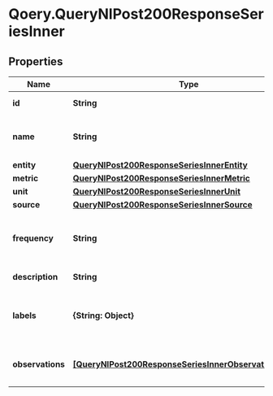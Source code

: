 # Qoery.QueryNlPost200ResponseSeriesInner

## Properties

Name | Type | Description | Notes
------------ | ------------- | ------------- | -------------
**id** | **String** | ID of the series | [optional] 
**name** | **String** | Human-readable name of the series | [optional] 
**entity** | [**QueryNlPost200ResponseSeriesInnerEntity**](QueryNlPost200ResponseSeriesInnerEntity.md) |  | 
**metric** | [**QueryNlPost200ResponseSeriesInnerMetric**](QueryNlPost200ResponseSeriesInnerMetric.md) |  | 
**unit** | [**QueryNlPost200ResponseSeriesInnerUnit**](QueryNlPost200ResponseSeriesInnerUnit.md) |  | [optional] 
**source** | [**QueryNlPost200ResponseSeriesInnerSource**](QueryNlPost200ResponseSeriesInnerSource.md) |  | 
**frequency** | **String** | Frequency of the time series (e.g., monthly, annual) | [optional] 
**description** | **String** | Description of the series | [optional] 
**labels** | **{String: Object}** | Additional labels and metadata at the series level | [optional] 
**observations** | [**[QueryNlPost200ResponseSeriesInnerObservationsInner]**](QueryNlPost200ResponseSeriesInnerObservationsInner.md) | The ordered observations for this series | 


